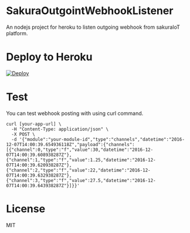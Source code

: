 # SakuraOutgointWebhookListener
An nodejs project for heroku to listen outgoing webhook from sakuraIoT platform.

# Deploy to Heroku
[![Deploy](https://www.herokucdn.com/deploy/button.svg)](https://heroku.com/deploy)

# Test
You can test webhook posting with using curl command.

```
curl [your-app-url] \
  -H "Content-Type: application/json" \
  -X POST \
  -d '{"module":"your-module-id","type":"channels","datetime":"2016-12-07T14:00:39.654936118Z","payload":{"channels":[{"channel":0,"type":"f","value":30,"datetime":"2016-12-07T14:00:39.608938287Z"},{"channel":1,"type":"f","value":1.25,"datetime":"2016-12-07T14:00:39.620938287Z"},{"channel":2,"type":"f","value":22,"datetime":"2016-12-07T14:00:39.632938287Z"},{"channel":3,"type":"f","value":27.5,"datetime":"2016-12-07T14:00:39.643938287Z"}]}}'
```

# License
MIT